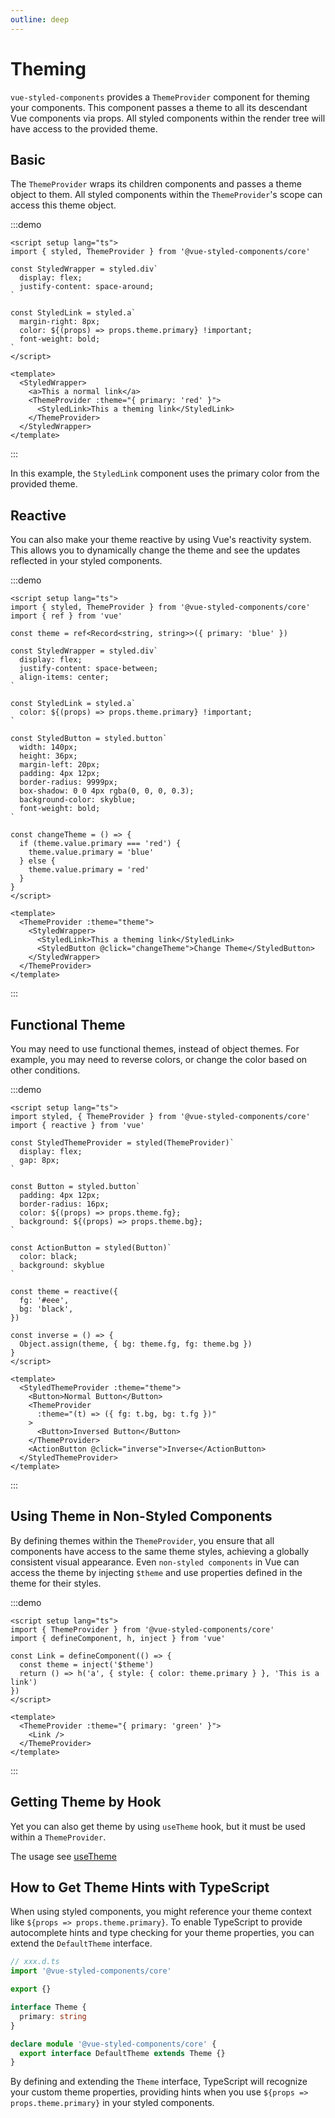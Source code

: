 ```yaml
---
outline: deep
---
```


# Theming

`vue-styled-components` provides a `ThemeProvider` component for theming your components. This component passes a theme
to all its descendant Vue components via props. All styled components within the render tree will have access to the
provided theme.

## Basic

The `ThemeProvider` wraps its children components and passes a theme object to them. All styled components within
the `ThemeProvider`'s scope can access this theme object.

:::demo

```vue
<script setup lang="ts">
import { styled, ThemeProvider } from '@vue-styled-components/core'

const StyledWrapper = styled.div`
  display: flex;
  justify-content: space-around;
`

const StyledLink = styled.a`
  margin-right: 8px;
  color: ${(props) => props.theme.primary} !important;
  font-weight: bold;
`
</script>

<template>
  <StyledWrapper>
    <a>This a normal link</a>
    <ThemeProvider :theme="{ primary: 'red' }">
      <StyledLink>This a theming link</StyledLink>
    </ThemeProvider>
  </StyledWrapper>
</template>
```

:::

In this example, the `StyledLink` component uses the primary color from the provided theme.

## Reactive

You can also make your theme reactive by using Vue's reactivity system. This allows you to dynamically change the theme
and see the updates reflected in your styled components.

:::demo

```vue
<script setup lang="ts">
import { styled, ThemeProvider } from '@vue-styled-components/core'
import { ref } from 'vue'

const theme = ref<Record<string, string>>({ primary: 'blue' })

const StyledWrapper = styled.div`
  display: flex;
  justify-content: space-between;
  align-items: center;
`

const StyledLink = styled.a`
  color: ${(props) => props.theme.primary} !important;
`

const StyledButton = styled.button`
  width: 140px;
  height: 36px;
  margin-left: 20px;
  padding: 4px 12px;
  border-radius: 9999px;
  box-shadow: 0 0 4px rgba(0, 0, 0, 0.3);
  background-color: skyblue;
  font-weight: bold;
`

const changeTheme = () => {
  if (theme.value.primary === 'red') {
    theme.value.primary = 'blue'
  } else {
    theme.value.primary = 'red'
  }
}
</script>

<template>
  <ThemeProvider :theme="theme">
    <StyledWrapper>
      <StyledLink>This a theming link</StyledLink>
      <StyledButton @click="changeTheme">Change Theme</StyledButton>
    </StyledWrapper>
  </ThemeProvider>
</template>
```
:::

## Functional Theme

You may need to use functional themes, instead of object themes. For example, you may need to reverse colors, or change the color based on other conditions.

:::demo
```vue
<script setup lang="ts">
import styled, { ThemeProvider } from '@vue-styled-components/core'
import { reactive } from 'vue'

const StyledThemeProvider = styled(ThemeProvider)`
  display: flex;
  gap: 8px;
`

const Button = styled.button`
  padding: 4px 12px;
  border-radius: 16px;
  color: ${(props) => props.theme.fg};
  background: ${(props) => props.theme.bg};
`

const ActionButton = styled(Button)`
  color: black;
  background: skyblue
`

const theme = reactive({
  fg: '#eee',
  bg: 'black',
})

const inverse = () => {
  Object.assign(theme, { bg: theme.fg, fg: theme.bg })
}
</script>

<template>
  <StyledThemeProvider :theme="theme">
    <Button>Normal Button</Button>
    <ThemeProvider
      :theme="(t) => ({ fg: t.bg, bg: t.fg })"
    >
      <Button>Inversed Button</Button>
    </ThemeProvider>
    <ActionButton @click="inverse">Inverse</ActionButton>
  </StyledThemeProvider>
</template>
```
:::

## Using Theme in Non-Styled Components

By defining themes within the `ThemeProvider`, you ensure that all components have access to the
same theme styles, achieving
a globally consistent visual appearance. Even `non-styled components` in Vue can access the theme by injecting `$theme`
and use properties defined in the theme for their styles.

:::demo

```vue
<script setup lang="ts">
import { ThemeProvider } from '@vue-styled-components/core'
import { defineComponent, h, inject } from 'vue'

const Link = defineComponent(() => {
  const theme = inject('$theme')
  return () => h('a', { style: { color: theme.primary } }, 'This is a link')
})
</script>

<template>
  <ThemeProvider :theme="{ primary: 'green' }">
    <Link />
  </ThemeProvider>
</template>
```

:::

## Getting Theme by Hook

Yet you can also get theme by using `useTheme` hook, but it must be used within a `ThemeProvider`.

The usage see [useTheme](/guide/api/hook)

## How to Get Theme Hints with TypeScript

When using styled components, you might reference your theme context like `${props => props.theme.primary}`. To enable TypeScript to provide autocomplete hints and type checking for your theme properties, you can extend the `DefaultTheme` interface.

```ts
// xxx.d.ts
import '@vue-styled-components/core'

export {}

interface Theme {
  primary: string
}

declare module '@vue-styled-components/core' {
  export interface DefaultTheme extends Theme {}
}
```

By defining and extending the `Theme` interface, TypeScript will recognize your custom theme properties, providing hints when you use `${props => props.theme.primary}` in your styled components.


